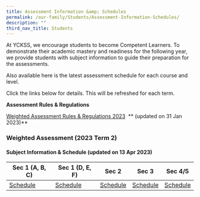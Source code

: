 ```yaml
---
title: Assessment Information &amp; Schedules
permalink: /our-family/Students/Assessment-Information-Schedules/
description: ""
third_nav_title: Students
---
```

At YCKSS, we encourage students to become Competent Learners. To demonstrate their academic mastery and readiness for the following year, we provide students with subject information to guide their preparation for the assessments.

Also available here is the latest assessment schedule for each course and level.

Click the links below for details. This will be refreshed for each term.

  
**Assessment Rules &amp; Regulations**

[Weighted Assessment Rules &amp; Regulations 2023](/files/Students/Assessment%20Information%20Sche/NEW/YCKSS%20Weighted%20Assessment%20Rules%20and%20Regulations.pdf)&nbsp; **   (updated on 31 Jan 2023)**



 
### **Weighted Assessment (2023 Term 2)**
#### **Subject Information &amp; Schedule (updated on 13 Apr 2023)**
	


| Sec 1 (A, B, C)  | Sec 1 (D, E, F) | Sec 2 | Sec 3 | Sec 4/5
| -------- | -------- | -------- | -------- | -------- 
| [Schedule](/files/Students/Assessment%20Information%20Sche/secondary%201a_b_c%20weighted%20assessment(term%202)%20schedule%202023.pdf)     | [Schedule](/files/Students/Assessment%20Information%20Sche/secondary%201d_e_f%20weighted%20assessment(term%202)%20schedule%202023.pdf)     | [Schedule](/files/Students/Assessment%20Information%20Sche/secondary%202%20weighted%20assessment(term%202)%20schedule%202023.pdf)     |  [Schedule](/files/Students/Assessment%20Information%20Sche/secondary%203%20weighted%20assessment%20schedule%20(term%202)%202023.pdf)    | [Schedule](/files/Students/Assessment%20Information%20Sche/secondary%204&5%20weighted%20assessment%20schedule%20(term%202)%202023.pdf)